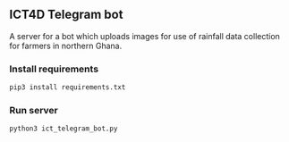 ## ICT4D Telegram bot
A server for a bot which uploads images for use of rainfall data collection for farmers in northern Ghana.

### Install requirements
```bash
pip3 install requirements.txt
```

### Run server
```bash
python3 ict_telegram_bot.py
```